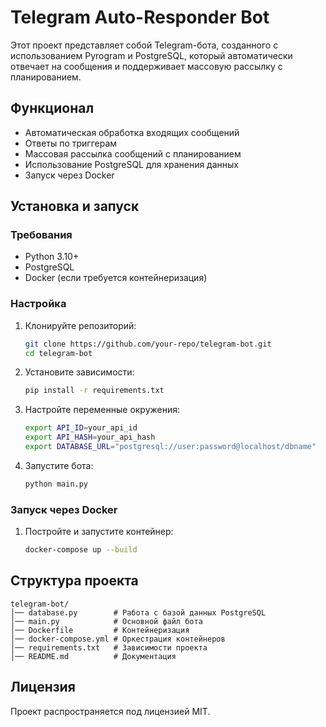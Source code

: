 # Telegram Auto-Responder Bot

Этот проект представляет собой Telegram-бота, созданного с использованием Pyrogram и PostgreSQL, который автоматически отвечает на сообщения и поддерживает массовую рассылку с планированием.

## Функционал

- Автоматическая обработка входящих сообщений
- Ответы по триггерам
- Массовая рассылка сообщений с планированием
- Использование PostgreSQL для хранения данных
- Запуск через Docker

## Установка и запуск

### Требования

- Python 3.10+
- PostgreSQL
- Docker (если требуется контейнеризация)

### Настройка

1. Клонируйте репозиторий:

   ```sh
   git clone https://github.com/your-repo/telegram-bot.git
   cd telegram-bot
   ```

2. Установите зависимости:

   ```sh
   pip install -r requirements.txt
   ```

3. Настройте переменные окружения:

   ```sh
   export API_ID=your_api_id
   export API_HASH=your_api_hash
   export DATABASE_URL="postgresql://user:password@localhost/dbname"
   ```

4. Запустите бота:

   ```sh
   python main.py
   ```

### Запуск через Docker

1. Постройте и запустите контейнер:
   ```sh
   docker-compose up --build
   ```

## Структура проекта

```
telegram-bot/
│── database.py        # Работа с базой данных PostgreSQL
│── main.py            # Основной файл бота
│── Dockerfile         # Контейнеризация
│── docker-compose.yml # Оркестрация контейнеров
│── requirements.txt   # Зависимости проекта
│── README.md          # Документация
```

## Лицензия

Проект распространяется под лицензией MIT.


